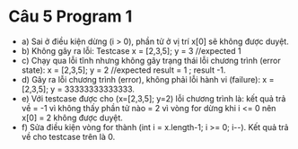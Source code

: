 # Câu 5 Program 1
- a) Sai ở điều kiện dừng (i > 0), phần tử ở vị trí x[0] sẽ không được duyệt.
- b) Không gây ra lỗi: Testcase x = [2,3,5]; y = 3 //expected 1
- c) Chạy qua lỗi tĩnh nhưng không gây trạng thái lỗi chương trình (error state): x = [2,3,5]; y = 2 //expected result = 1 ; result -1.
- d) Gây ra lỗi chương trình (error), không phải lỗi hành vi (failure): x = [2,3,5]; y = 33333333333333.
- e) Với testcase được cho (x=[2,3,5]; y=2) lỗi chương trình là: kết quả trả về = -1 vì không thấy phần tử nào = 2 vì vòng for dừng khi i <= 0 nên x[0] = 2 không được duyệt.
- f) Sửa điều kiện vòng for thành (int i = x.length-1; i >= 0; i--). Kết quả trả về cho testcase trên là 0.
